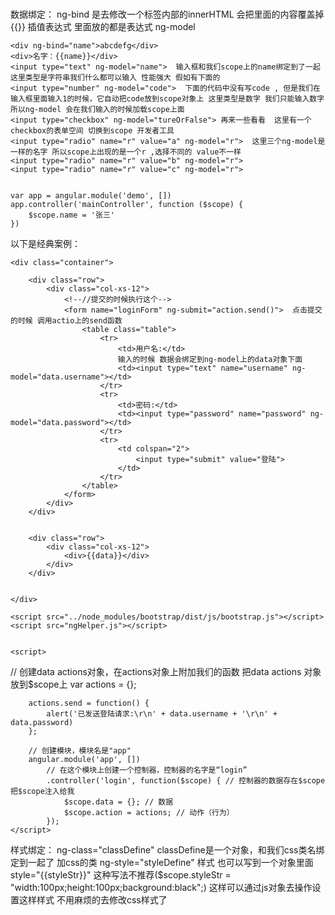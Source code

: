 数据绑定：
    ng-bind 是去修改一个标签内部的innerHTML 会把里面的内容覆盖掉
    {{}} 插值表达式  里面放的都是表达式
    ng-model 

    <div ng-bind="name">abcdefg</div>
    <div>名字：{{name}}</div>
    <input type="text" ng-model="name">  输入框和我们scope上的name绑定到了一起 这里类型是字符串我们什么都可以输入 性能强大 假如有下面的
    <input type="number" ng-model="code">  下面的代码中没有写code , 但是我们在输入框里面输入1的时候，它自动把code放到scope对象上 这里类型是数字 我们只能输入数字  所以ng-model 会在我们输入的时候加载scope上面
    <input type="checkbox" ng-model="tureOrFalse"> 再来一些看看  这里有一个checkbox的表单空间 切换到scope 开发者工具
    <input type="radio" name="r" value="a" ng-model="r">  这里三个ng-model是一样的名字 所以scope上出现的是一个r ,选择不同的 value不一样
    <input type="radio" name="r" value="b" ng-model="r">
    <input type="radio" name="r" value="c" ng-model="r">


    var app = angular.module('demo', [])
    app.controller('mainController', function ($scope) {
        $scope.name = '张三'
    })

以下是经典案例：
<!DOCTYPE html>
<html lang="en" ng-app="app">

<head>
    <meta charset="UTF-8">
    <title>用户登录页面</title>
    <script src="../node_modules/jquery/dist/jquery.js"></script>
    <script src="../node_modules/angular/angular.js"></script>
    <link rel="stylesheet" href="../node_modules/bootstrap/dist/css/bootstrap.css">
    <link rel="stylesheet" href="../node_modules/bootstrap/dist/css/bootstrap-theme.css">
    <style>
        li {
            float: left;
        }
    </style>
</head>

<body style="padding-top: 75px;" ng-controller="login">

    <div class="container">

        <div class="row">
            <div class="col-xs-12">
                <!--//提交的时候执行这个-->
                <form name="loginForm" ng-submit="action.send()">  点击提交的时候 调用actio上的send函数
                    <table class="table">
                        <tr>
                            <td>用户名:</td>
                            输入的时候 数据会绑定到ng-model上的data对象下面
                            <td><input type="text" name="username" ng-model="data.username"></td>  
                        </tr>
                        <tr>
                            <td>密码:</td>
                            <td><input type="password" name="password" ng-model="data.password"></td>
                        </tr>
                        <tr>
                            <td colspan="2">
                                <input type="submit" value="登陆">
                            </td>
                        </tr>
                    </table>
                </form>
            </div>
        </div>


        <div class="row">
            <div class="col-xs-12">
                <div>{{data}}</div>
            </div>
        </div>


    </div>

    <script src="../node_modules/bootstrap/dist/js/bootstrap.js"></script>
    <script src="ngHelper.js"></script>


    <script>
//    创建data actions对象，在actions对象上附加我们的函数 把data actions 对象放到$scope上
        var actions = {};

        actions.send = function() {
            alert('已发送登陆请求:\r\n' + data.username + '\r\n' + data.password)
        };

        // 创建模块，模块名是"app"
        angular.module('app', [])
            // 在这个模块上创建一个控制器，控制器的名字是“login”
            .controller('login', function($scope) { // 控制器的数据存在$scope  把$scope注入给我
                $scope.data = {}; // 数据 
                $scope.action = actions; // 动作（行为）
            });
    </script>
</body>

</html>



样式绑定：
ng-class="classDefine" classDefine是一个对象，和我们css类名绑定到一起了 加css的类
ng-style="styleDefine"  样式 也可以写到一个对象里面
style="{{styleStr}}" 这种写法不推荐($scope.styleStr = "width:100px;height:100px;background:black";)
这样可以通过js对象去操作设置这样样式 不用麻烦的去修改css样式了 

<!DOCTYPE html>
<html lang="en">
<head>
    <meta charset="UTF-8">
    <title>02样式绑定</title>
    <script src="../js/angular.js"></script>
    <style>
        .red {
            background: red;
        }

        .green {
            background: green;
        }
        .bd-yellow{
            border:5px solid yellow;
        }
    </style>
</head>
<!--ng-app指定一个模块名-->
<body ng-app="demo">

<!--指定一个控制器在什么范围内生效（这里的控制器，指的是AngularJS的控制器）-->
<div ng-controller="mainController">
    <!--css类绑定 和我们的css类名绑定到一起了  用一个对象 绑定到scope上--> 
    <div style="width: 100px;height: 100px;" ng-class="classDefine"></div>

    <div ng-style="styleDefine"></div>


    <!--这种并不推荐 但是有效果的写法 这种插值的方式可以放到我们的属性里面-->
    <div  style="{{styleStr}}" ></div>

    <!--下面的这种写法是无效的 angular 并不是一个真正的模版引擎 没有做模版替换 本身没有对这做模版替换 
    替换的是-他会读所有标签的属性内容 和所有标签内部的文本节点进行替换 并不会读标签本身去替换 并不会读innerhtml去替换-->
    <!--<div {{style}} = 'width:100px;height:100px;background-color:red'></div>-->
</div>

<script>
    var app = angular.module('demo', []);
    app.controller('mainController', function ($scope) {
        $scope.classDefine = { 
            red:true,  //使用那个class 设置哪个为true
            green:false,
            "bd-yellow":true
        }

        $scope.styleDefine = {
            "width":"50px",
            "height":"50px",
            "background-color":"blue"
        }
        $scope.styleStr = "width:100px;height:100px;background:black";

        $scope.style = "style";
    })
</script>

</body>
</html>


样式属性扩展：
只读：ng-readonly 区别在于提交数据的时候readonly数据是可以提交的 disable的数据是不可以提交的
不可用：ng-disable
隐藏：ng-hide  这个是隐藏了  没有删除


<div ng-controller="mainController">
    <div>
        readonly:
    <input type="checkbox" ng-model="readonly">  $scope 上没有readonly这个， 当我们点击的时候 readonly会挂到scope上 自动创建出readonly
    <input type="text" ng-readonly="readonly" value="readonly测试"> 取消check readonly变为false
    </div>
    <div>
        disabled:
        <input type="checkbox" ng-model="disable">
        <input type="text" ng-disabled="disable" value="disable测试">
    </div>
    <div>
        hide:
        <input type="checkbox" ng-model="hide">
        <input type="text" ng-hide="hide" value="nghide测试">
    </div>
</div>

<script>
    var app = angular.module('demo', []);
    app.controller('mainController', function ($scope) {

    })
</script>


事件绑定
点击：ng-click		
双击：ng-dblclick		
获得焦点：ng-focus	
失去焦点：ng-blur	
数据改变：ng-change  使用这个之前 必须在这个标签上设置ng-model  数据改变的监听 ng-modele绑定数据 数据改变触发change事件

<div ng-controller="mainController">
    <button ng-click="clickHandler()">click me</button> 这里click的作用域是scope
    <button onclick="clickHandler()">click me _ window</button>这里click的作用域是window
    <button ng-dblclick="clickHandler()">click me!</button>

    <input type="text" ng-blur="handler('blur')">
    <input type="text" ng-focus="handler('focus')">

    <!--当用ng-model绑定的数据发生改变时，触发ng-change-->
    <input type="text" ng-change="handler('change')" ng-model="change">

</div>

<script>
    var app = angular.module('demo', []);
    app.controller('mainController', function ($scope) {
        $scope.clickHandler = function () {
            alert('btn has been clicked');
        }
        $scope.handler = function (str) {
            alert(str);
        }
        $scope.change = 'change demo'
    })

    function clickHandler() {
        alert('btn has benn clicked __ window')
    }
</script>


流程控制
如果：ng-if	 控制是否显示
选项：ng-switch
<div ng-controller="mainController">
    <input type="checkbox" ng-model="ngIf">
    <div ng-if="ngIf"> ng-if demo</div>
    <!--<div ng-if="false"> ng-if demo</div> 会不显示 这个dom是被被删掉了-->
    <input type="radio" value="a" name="r" ng-model="r">
    <input type="radio" value="b" name="r" ng-model="r">
    <input type="radio" value="c" name="r" ng-model="r">
    <input type="radio" value="d" name="r" ng-model="r">
    <div ng-switch="r">  会在我们的scope加上一个r的变量
        <div ng-switch-when="a"> a </div>
        <div ng-switch-when="b"> b </div>
        <div ng-switch-when="c"> c </div>
        <div ng-switch-default> abcd </div>
    </div>
</div>

<script>
    var app = angular.module('demo', []);
    app.controller('mainController', function ($scope) {

    })
</script>



循环：ng-repeat
<div ng-app="demo.main">
    <div ng-controller="mainController">
        <table>
            <tr>
                <th>编号</th>
                <th>姓名</th>
                <th>年龄</th>
                <th>性别</th>
            </tr>
            <tr ng-repeat="item in infoes" ng-class="{'bg-blue':$even}">
                <td>{{$index + 1}}</td>
                <td>{{item.name}}</td>
                <td>{{item.age}}</td>
                <td>{{item.sex}}</td>
            </tr>
        </table>
    </div>
</div>

<script>
    var app = angular.module('demo.main', []);
    app.controller('mainController', function ($scope) {
        $scope.infoes = [
            {name: "张三", age: 18, sex: "男"},
            {name: "李四", age: 28, sex: "男"},
            {name: "王五", age: 38, sex: "女"},
            {name: "赵六", age: 8, sex: "男"},
        ]
    })
</script>
item: 数组里面的每一个元素（每一个ng-repeat生成$scope中,item都不同）item来自于"item in array"的写法，实际上item可以随便自定义它的名字。
$index:这个元素在数组里的索引
$first: 这个元素是不是数组里的第一个元素
$last:这个元素是不是数组里最后一个元素
$middle:……是不是中间的元素
$even:索引值是不是偶数
$odd:索引值是不是奇数

<trng-repeat="itemininfoes"ng-class="{'bg-blue':$even}">
绑定的数组，语法是item in array

<trng-repeat="(key,item)ininfoes"ng-class="{'bg-blue':$even}">
绑定对象，语法是(key , value) in object

如果你的repeat所绑定的数组经常发生变化，最好也加一个track by $index
<div ng-app="demo.main">
    <div ng-controller="mainController">
        <table>
            <tr>
                <th>编号</th>
                <th>姓名</th>
                <th>年龄</th>
                <th>性别</th>
            </tr>
            <tr ng-repeat="item in infoes track by $index">
                <td>{{$index}}</td>
                <td>{{item}}</td>
                <td>{{item.age}}</td>
                <td>{{item.sex}}</td>
            </tr>
        </table>
    </div>
</div>

<script>
    var app = angular.module('demo.main', []);
    app.controller('mainController', function ($scope) {
        $scope.infoes = [1,1,2,3,4,5]
    })
</script>


ng-app 作用域
ng-controller 作用域
ng-repeat 作用域也能绑定到元素上 因为重复的元素在item上
绑定键值对的时候
<div ng-app="demo.main">
    <div ng-controller="mainController">
        <table>
            <tr>
                <th>编号</th>
                <th>姓名</th>
                <th>年龄</th>
                <th>性别</th>
            </tr>
            <tr ng-repeat="(key,item) in infoes" ng-class="{'bg-blue':$even}">
                <td>{{key}}</td>
                <td>{{item.name}}</td>
                <td>{{item.age}}</td>
                <td>{{item.sex}}</td>
            </tr>
        </table>
    </div>
</div>

<script>
    var app = angular.module('demo.main', []);
    app.controller('mainController', function ($scope) {
        $scope.infoes = {
            "zhangsan": {name: "张三", age: 18, sex: "男"},
            "lisi": {name: "李四", age: 28, sex: "男"},
            "wangwu": {name: "王五", age: 38, sex: "女"},
            "zhaoliu": {name: "赵六", age: 8, sex: "男"},
        }
    })
</script>





angular 优势：
无DOM操作，而是利用双向绑定的形式，让数据直接与DOM相关联。实现程序员只操作数据就可以更新视图的效果。
简化了开发的流程。DOM选择器越复杂，性能越低。

简单概念：
单页面应用特征：数据频繁发生变动，需要用JavaScript来更新界面的显示。在不适用框架时，这会要求程序员对DOM十分熟悉，编写非常复杂的代码，使用很多效率低的选择器。
1.AngularJS把HTML文件视作模板，程序员用AngularJS指令的方式在HTML上打标记，然后把数据等内容交给AngularJS，AngularJS帮我们把数据填到对应的位置上、帮我们把各种行为的响应函数绑定到各种控件上。
    a.AngularJS把作用域绑定到HTML元素上，在对应HTML元素上的各种指令就会与这个作用域进行关联，实现数据（或者样式）的绑定（ng-bind、{{}}、ng-style、ng-class）、双向绑定（ng-model）、事件绑定（ng-click）等等。
    b.前端模板和双向数据绑定：
2.依赖注入：在回调函数里面写指定的参数名就能获得指定的对象。（写$scope就能获得$scope，写$http就能获得$http，哪怕参数的位置改变都不会出问题，AngularJS知道调用这个函数时自己应该怎么传值）
3.MVC“程序三问”：
    数据从哪儿来？用户输入、网络访问等等，Model。
    数据去哪儿了？渲染到界面上了，View。
    发生了什么？各种事件监听和事件处理函数，Controller。但是AngularJS的Controller和标准的MVC概念有些不同，AngularJS的Controller给人一种“专门用于组织$scope的内容的”的感觉。
4.指令：在HTML文本上打的各种供AngularJS识别并进行绑定的标记。


A. angularjs 表达式
这样：{{ AngularJS Expression}}
或者这样：ng-click = "AngularJS Expression"
这样：ng-bind="AngularJS Expression"
这些指令内部输入的，其实都是AngularJS表达式。
任何AngularJS表达式在执行之后都有值，所以才能进行绑定。
AngularJS表达式执行时，通常来说会需要一个作用域。（或者是表达式总是在作用域上执行）
AngularJS的表达式可以写什么？

比如说我们有$scope = {
    num : 1,
array:[1,2,3,4,5]
data:{
},
sendMsg : function( … ){ … },
getNum:function(){ return 1}
action:{
}
}
表达式类型  书写方法                值  
取值       data.num                1
取值       action.sendMsg          function( … ){ … }
算数       data.num+1              2 
函数执行   action.getNum()         1（函数执行之后返回的值）
数组取值   data.array[3]           4
三联运算符  data.num == 1 ? 1 : 2  1
……         ……                     其他许多和JavaScript表达式类似的语法，但是不包括自增、if



B.作用域
作用域scope不止绑在controller上
首先纠正一个误解：作用域并不是AngularJS的Controller独有的东西。实际上很多指令都有自己的作用域，只不过Controller专门用于把作用域和HTML标签绑定到一起去。
那么，作用域到底是用来做什么的呢？我们需要把作用域与AngularJS表达式结合来看：
AngularJS作用域，通常来说，它的作用就是给AngularJS表达式提供一个执行环境的。
实际上，无论是插值语法{{}}、AngularJS专有属性ng-bind ng-model ng-click，它们内部放着的都是AngularJS表达式，AngularJS在需要值的时候，
会根据这些表达式的值做各种操作：替换、数据绑定、事件绑定等等。那么，这些AngularJS表达想要运行起来，必须怎样？当然是必须有一个它运行起来的环境了。这就是AngularJS的作用域。

C.作用域： 表达式求值
之前提到过AngularJS的表达式必须依附于作用域运行。那么AngularJS内部到底是怎么做的呢？
可以关注一下AngularJS框架内部的$parse服务，通过依赖注入拿到的$parse实际上是一个函数。用法很简单：
var parseFn = $parse('damo.name')
var nameOnScope = parseFn($scope)

D.作用域嵌套问题
AngularJS的作用域是可以互相嵌套的，内部作用域可以访问外部的数据，当内部作用域和外部作用域名称冲突时，使用的是内部作用域上的数值。
观察作用域对象，你会发现它其实利用了JavaScript的原型机制。

E.作用域：通知作用域数据发生了改变
使用$scope.$apply()来通知AngularJS数据发生了变化，去更新视图
$apply()
由于settimeout 使用改变scope数据，作用域上的数据变更未被AngularJS框架知晓 处理 可以使用$apply()
<div ng-controller="outerController">
    {{num}}
</div>
<script src="jquery.js"></script>
<script>
    var app = angular.module('demo.main', []);
    app.controller('outerController', function ($scope, $window) { //function ($scope, $timeout) function ($scope, $interval) function ($scope, $window)
        $scope.num = 0;

//        setTimeout(function () {
//            $scope.num = 10;
//            // 通知AngularJS应用我们的数据变更，然后更新视图
//            $scope.$apply();
//        },1000)

//        $timeout(function(){
//            $scope.num = 10;
//        },1000)

//        $interval(function(){
//            $scope.num ++
//        },100)

//        console.log($window);
//
         下面这段代码好像不可以，但是$window是存在的  可以访问$window下一些数据
//        $window.setTimeout(function(){
//            $scope.num = 10;
//        },100)

        $.get('data.json', function (data) {
            console.log(data);
            $scope.num = data.num;
            $scope.$apply();
        })
    });

</script>


F.作用域：监视数据变化
$watcher 监视的是angular的表达式 他会在scope上运行
var unregisterWatch = $scope.$watch(
'data.name',
// Todo : 数据发生变化时做什么
function( newValue, oldValue, scope){
})
这样可以监视这个作用域上的数据的变化。
其本质是，监听这个作用域上执行这个表达式后，获得的值有没有发生变化。
小实验：用$location获取当前的网址，并利用$scope监视网址的变化。

watcher:
    1.AngularJS表达式
    2.上一次对这个表达式求出来值
    3.如果和上一次表达式的值有变化，则执行我们传进去的回调函数。

    var app = angular.module('demo.main', []);
    app.controller('outerController', function ($scope, $window) {
        $scope.num = 0;
        console.log($scope);  里面有一个$$watchers属性
        var releaseFn = $scope.$watch('num', function (newValue, oldValue, scope) {
            console.log(newValue, oldValue, scope);
        });   返回一个释放watch的函数
        
        // releaseFn();  // 释放自己注册的watcher
    });    


G.监听hash变化  其实就是锚点  下面就是一个类似路由的设计
<!DOCTYPE html>
<html lang="en">
<head>
    <meta charset="UTF-8">
    <title>复习</title>
    <script src="../angular.js"></script>
</head>
<body ng-app="demo.main">
<div ng-controller="outerController">
    <a href="#/a">goto a</a>
    <a href="#/b">goto b</a>
    <a href="#/c">goto c</a>

    {{name}}
</div>
<script>
    var app = angular.module('demo.main', []);
    app.controller('outerController', function ($scope, $location) {
        console.log($location);
        // 用$location.path()能够拿到当前的路径，我们把$location放到$scope上，以便监听
        $scope.location = $location; 挂载到location上
        $scope.name = 'index';
        // 监听AngularJS表达式“location.path()” 直接上locatio.path()执行了一下  说明ng wathch监听的是表达式 而不是他的值
        $scope.$watch('location.path()', function (newValue, oldValue, scope) {
            console.log(newValue, oldValue);
            $scope.name = newValue;
        })

    });
</script>
</body>
</html>



名单案例：
    1.本质 我们维护了一个名单数组 里面存储很多人的个人信息
    2.model 名单数组
    3.$scope (vm) 上面绑定什么
        视图上要显示的数据
        受邀请人的姓名 电话 以及邀请按钮的事件处理
    4.view模版